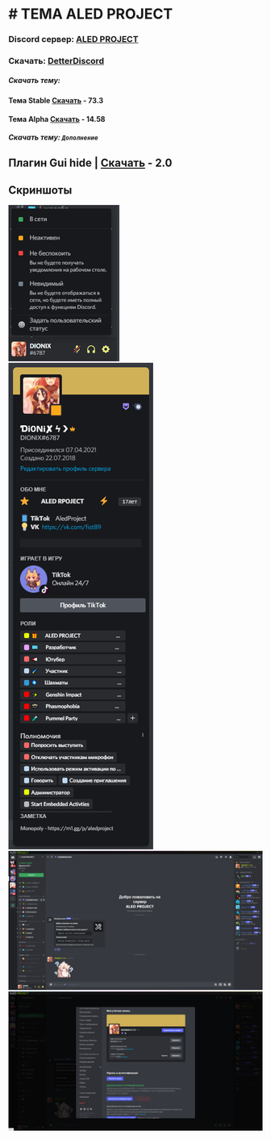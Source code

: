 # # ТЕМА ALED PROJECT
### Discord сервер: [ALED PROJECT](https://discord.gg/rQHRex2)
### Скачать: [DetterDiscord](https://BetterDiscord.app)
##### Скачать тему: 
#### Тема Stable [Скачать](https://github.com/ALEDPROJECT/ALED-THEME/releases/download/R-Stable/aledproject-relese.theme.css) - 73.3
#### Тема Alpha [Скачать](https://github.com/ALEDPROJECT/ALED-THEME/releases/download/A-14.58/aledproject-alpha.theme.css) - 14.58

##### Скачать тему: ```Дополнение```
Плагин Gui hide | [Скачать](https://github.com/ALEDPROJECT/ALED-THEME/releases/download/A-14.58/AledGuiHide.plugin.js) - 2.0
---
## Скриншоты 
![](statusmenu.png) ![](profile.png) ![](theme.png) ![](settings.png)
